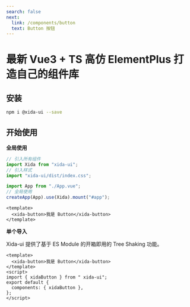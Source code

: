 ```yaml
---
search: false
next:
  link: /components/button
  text: Button 按钮
---
```


# 最新 Vue3 + TS 高仿 ElementPlus 打造自己的组件库

## 安装

```bash
npm i @xida-ui --save
```

## 开始使用

**全局使用**

```js
// 引入所有组件
import Xida from "xida-ui";
// 引入样式
import "xida-ui/dist/index.css";

import App from "./App.vue";
// 全局使用
createApp(App).use(Xida).mount("#app");
```

```vue
<template>
  <xida-button>我是 Button</xida-button>
</template>
```

**单个导入**

Xida-ui 提供了基于 ES Module 的开箱即用的 Tree Shaking 功能。

```vue
<template>
  <xida-button>我是 Button</xida-button>
</template>
<script>
import { xidaButton } from " xida-ui";
export default {
  components: { xidaButton },
};
</script>
```

<!-- 
::: api-table src=components/Button/type.ts
:::
 -->
